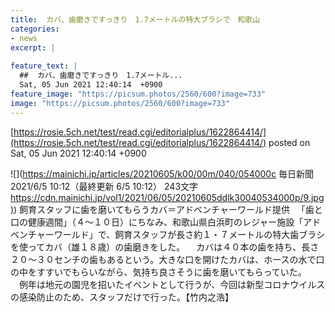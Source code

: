 ```yaml
---
title:  カバ、歯磨きですっきり　1.7メートルの特大ブラシで　和歌山  
categories:
- news
excerpt: |
  
feature_text: |
  ##  カバ、歯磨きですっきり　1.7メートル...
  Sat, 05 Jun 2021 12:40:14  +0900
feature_image: "https://picsum.photos/2560/600?image=733"
image: "https://picsum.photos/2560/600?image=733"
---
```


[https://rosie.5ch.net/test/read.cgi/editorialplus/1622864414/](https://rosie.5ch.net/test/read.cgi/editorialplus/1622864414/)
posted on Sat, 05 Jun 2021 12:40:14  +0900

<!--more-->

![](https://mainichi.jp/articles/20210605/k00/00m/040/054000c 毎日新聞 2021/6/5 10:12（最終更新 6/5 10:12） 243文字 [https://cdn.mainichi.jp/vol1/2021/06/05/20210605ddlk30040534000p/9.jpg)](https://cdn.mainichi.jp/vol1/2021/06/05/20210605ddlk30040534000p/9.jpg)) 飼育スタッフに歯を磨いてもらうカバ＝アドベンチャーワールド提供 　「歯と口の健康週間」（４〜１０日）にちなみ、和歌山県白浜町のレジャー施設「アドベンチャーワールド」で、飼育スタッフが長さ約１・７メートルの特大歯ブラシを使ってカバ（雄１８歳）の歯磨きをした。 　カバは４０本の歯を持ち、長さ２０〜３０センチの歯もあるという。大きな口を開けたカバは、ホースの水で口の中をすすいでもらいながら、気持ち良さそうに歯を磨いてもらっていた。 　例年は地元の園児を招いたイベントとして行うが、今回は新型コロナウイルスの感染防止のため、スタッフだけで行った。【竹内之浩】
